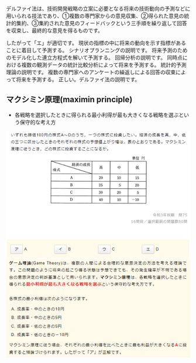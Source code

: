 デルファイ法は、技術開発戦略の立案に必要となる将来の技術動向の予測などに用いられる技法であり、①複数の専門家からの意見収集、②得られた意見の統計的集約、③集約された意見のフィードバックという三手順を繰り返して回答を収束し、最終的な意見を得るものです。

したがって「エ」が適切です。
現状の指標の中に将来の動向を示す指標があることに着目して予測する。
シナリオプランニングの説明です。
将来予測のためのモデル化した連立方程式を解いて予測する。
回帰分析の説明です。
同時点における複数の観測データの統計比較分析によって将来を予測する。
統計的予測理論の説明です。
複数の専門家へのアンケートの繰返しによる回答の収束によって将来を予測する。
正しい。デルファイ法の説明です。


## マクシミン原理(maximin principle)
- 各戦略を選択したときに得られる最小利得が最も大きくなる戦略を選ぶという保守的な考え方


![マクシミン原理](https://github.com/MediumMountain/Study_Architect/blob/main/PICTURE/Manage/maximin_principle_1.png)
![マクシミン原理](https://github.com/MediumMountain/Study_Architect/blob/main/PICTURE/Manage/maximin_principle_2.png)